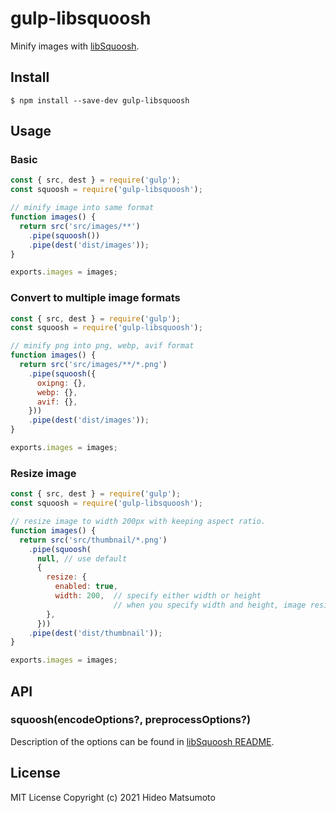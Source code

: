 # gulp-libsquoosh

Minify images with [libSquoosh](https://github.com/GoogleChromeLabs/squoosh/tree/dev/libsquoosh).

## Install

```
$ npm install --save-dev gulp-libsquoosh
```

## Usage

### Basic

```js
const { src, dest } = require('gulp');
const squoosh = require('gulp-libsquoosh');

// minify image into same format
function images() {
  return src('src/images/**')
    .pipe(squoosh())
    .pipe(dest('dist/images'));
}

exports.images = images;
```

### Convert to multiple image formats

```js
const { src, dest } = require('gulp');
const squoosh = require('gulp-libsquoosh');

// minify png into png, webp, avif format
function images() {
  return src('src/images/**/*.png')
    .pipe(squoosh({
      oxipng: {},
      webp: {},
      avif: {},
    }))
    .pipe(dest('dist/images'));
}

exports.images = images;
```

### Resize image


```js
const { src, dest } = require('gulp');
const squoosh = require('gulp-libsquoosh');

// resize image to width 200px with keeping aspect ratio.
function images() {
  return src('src/thumbnail/*.png')
    .pipe(squoosh(
      null, // use default
      {
        resize: {
          enabled: true,
          width: 200,  // specify either width or height
                       // when you specify width and height, image resized to exact size you specified
        },
      }))
    .pipe(dest('dist/thumbnail'));
}

exports.images = images;
```

## API

### squoosh(encodeOptions?, preprocessOptions?)

Description of the options can be found in [libSquoosh README](https://github.com/GoogleChromeLabs/squoosh/tree/dev/libsquoosh#preprocessing-and-encoding-images).

## License

MIT License
Copyright (c) 2021 Hideo Matsumoto
